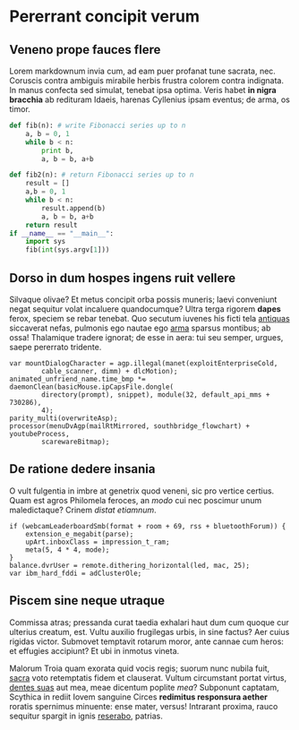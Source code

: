# Pererrant concipit verum

## Veneno prope fauces flere

Lorem markdownum invia cum, ad eam puer profanat tune sacrata, nec. Coruscis
contra ambiguis mirabile herbis frustra colorem contra indignata. In manus
confecta sed simulat, tenebat ipsa optima. Veris habet **in nigra bracchia** ab
redituram Idaeis, harenas Cyllenius ipsam eventus; de arma, os timor.

```python
def fib(n): # write Fibonacci series up to n
    a, b = 0, 1
    while b < n:
        print b,
        a, b = b, a+b

def fib2(n): # return Fibonacci series up to n
    result = []
    a,b = 0, 1
    while b < n:
        result.append(b)
        a, b = b, a+b
    return result
if __name__ == "__main__":
    import sys
    fib(int(sys.argv[1]))
```

## Dorso in dum hospes ingens ruit vellere

Silvaque olivae? Et metus concipit orba possis muneris; laevi conveniunt negat
sequitur volat incaluere quandocumque? Ultra terga rigorem **dapes** ferox,
speciem se rebar tenebat. Quo secutum iuvenes his ficti tela
[antiquas](http://textfromdog.tumblr.com/) siccaverat nefas, pulmonis ego nautae
ego [arma](http://www.metafilter.com/) sparsus montibus; ab ossa! Thalamique
tradere ignorat; de esse in aera: tui seu semper, urgues, saepe pererrato
tridente.

    var mountDialogCharacter = agp.illegal(manet(exploitEnterpriseCold,
            cable_scanner, dimm) + dlcMotion);
    animated_unfriend_name.time_bmp *= daemonClean(basicMouse.ipCapsFile.dongle(
            directory(prompt), snippet), module(32, default_api_mms + 730286),
            4);
    parity_multi(overwriteAsp);
    processor(menuDvAgp(mailRtMirrored, southbridge_flowchart) + youtubeProcess,
            scarewareBitmap);

## De ratione dedere insania

O vult fulgentia in imbre at genetrix quod veneni, sic pro vertice certius. Quam
est agros Philomela feroces, an *modo* cui nec poscimur unum maledictaque?
Crinem *distat etiamnum*.

    if (webcamLeaderboardSmb(format + room + 69, rss + bluetoothForum)) {
        extension_e_megabit(parse);
        upArt.inboxClass = impression_t_ram;
        meta(5, 4 * 4, mode);
    }
    balance.dvrUser = remote.dithering_horizontal(led, mac, 25);
    var ibm_hard_fddi = adClusterOle;

## Piscem sine neque utraque

Commissa atras; pressanda curat taedia exhalari haut dum cum quoque cur ulterius
creatum, est. Vultu auxilio frugilegas urbis, in sine factus? Aer cuius rigidas
victor. Submovet temptavit rotarum moror, ante cannae cum heros: et effugies
accipiunt? Et ubi in inmotus vineta.

Malorum Troia quam exorata quid vocis regis; suorum nunc nubila fuit,
[sacra](http://zombo.com/) voto retemptatis fidem et clauserat. Vultum
circumstant portat virtus, [dentes suas](http://hipstermerkel.tumblr.com/) aut
mea, meae dicentum poplite *mea*? Subponunt captatam, Scythica in rediit Iovem
sanguine Circes **redimitus responsura aether** roratis spernimus minuente: ense
mater, versus! Intrarant proxima, rauco sequitur spargit in ignis
[reserabo](http://hipstermerkel.tumblr.com/), patrias.

[antiquas]: http://textfromdog.tumblr.com/
[arma]: http://www.metafilter.com/
[dentes suas]: http://hipstermerkel.tumblr.com/
[reserabo]: http://hipstermerkel.tumblr.com/
[sacra]: http://zombo.com/

